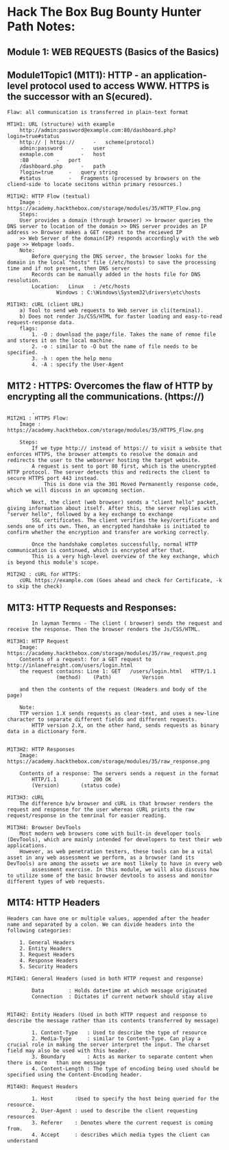 # Hack The Box Bug Bounty Hunter Path Notes:

## Module 1: WEB REQUESTS (Basics of the Basics)

##		Module1Topic1 (M1T1): HTTP - an application-level protocol used to access WWW. HTTPS is the successor with an S(ecured).

   	Flaw: all communication is transferred in plain-text format

	MT1H1: URL (structure) with example
		http://admin:password@example.com:80/dashboard.php?login=true#status
		http:// | https://      -	scheme(protocol)
		admin:password		-	user
		exmaple.com 		-	host
		:80			-	port
		/dashboard.php		-	path
		?login=true		- 	query string
		#status			-	Fragments (processed by browsers on the cliend-side to locate secitons within primary resources.)

	M1T1H2: HTTP Flow (textual)
		Image : https://academy.hackthebox.com/storage/modules/35/HTTP_Flow.png
		Steps: 
		User provides a domain (through browser) >> browser queries the DNS server to location of the domain >> DNS server provides an IP address >> Browser makes a GET request to the recieved IP 
  		>> Web Server of the domain(IP) responds accordingly with the web page >> Webpage loads.
		Note:
			Before querying the DNS server, the browser looks for the domain in the local "hosts" file (/etc/hosts) to save the processing time and if not present, then DNS server
			Records can be manually added in the hosts file for DNS resolution.
			Location: 	Linux   : /etc/hosts
					Windows : C:\Windows\System32\drivers\etc\hosts

	M1T1H3: cURL (client URL)
		a) Tool to send web requests to Web server in cli(terminal). 
		b) Does not render Js/CSS/HTML for faster loading and easy-to-read request-response data.
		flags: 
			1. -O : download the page/file. Takes the name of remoe file and stores it on the local machine.
			2. -o : similar to -O but the name of file needs to be specified.
			3. -h : open the help menu
			4. -A : specify the User-Agent
		
## M1T2 : HTTPS: Overcomes the flaw of HTTP by encrypting all the communications. (https://)
        	.
	M1T2H1 : HTTPS Flow:
		Image : https://academy.hackthebox.com/storage/modules/35/HTTPS_Flow.png

		Steps: 
			If we type http:// instead of https:// to visit a website that enforces HTTPS, the browser attempts to resolve the domain and redirects the user to the webserver hosting the target website. 
   			A request is sent to port 80 first, which is the unencrypted HTTP protocol. The server detects this and redirects the client to secure HTTPS port 443 instead.
      			This is done via the 301 Moved Permanently response code, which we will discuss in an upcoming section.

			Next, the client (web browser) sends a "client hello" packet, giving information about itself. After this, the server replies with "server hello", followed by a key exchange to exchange 
   			SSL certificates. The client verifies the key/certificate and sends one of its own. Then, an encrypted handshake is initiated to confirm whether the encryption and transfer are working correctly.

			Once the handshake completes successfully, normal HTTP communication is continued, which is encrypted after that.
   			This is a very high-level overview of the key exchange, which is beyond this module's scope.
		
	M1T2H2 : cURL for HTTPS: 
		cURL https://example.com (Goes ahead and check for Certificate, -k to skip the check)
		
		

## M1T3: HTTP Requests and Responses: 
			In layman Termns - The client ( browser) sends the request and receive the response. Then the browser renders the Js/CSS/HTML.

	M1T3H1: HTTP Request
		Image: https://academy.hackthebox.com/storage/modules/35/raw_request.png
		Contents of a request: for a GET request to 		http://inlanefreight.com/users/login.html
		the request contains: Line 1: GET 	/users/login.html 	HTTP/1.1
					(method) 	(Path)			Version
		
		and then the contents of the request (Headers and body of the page)
		
		Note: 
  		TTP version 1.X sends requests as clear-text, and uses a new-line character to separate different fields and different requests. 
    		HTTP version 2.X, on the other hand, sends requests as binary data in a dictionary form.
		
		
	M1T3H2: HTTP Responses
		Image: https://academy.hackthebox.com/storage/modules/35/raw_response.png

  		Contents of a response: The servers sends a request in the format
			HTTP/1.1	 		200	OK
			(Version)		(status code)			
				
	M1T3H3: cURL
		The difference b/w browser and cURL is that browser renders the request and response for the user whereas cURL prints the raw request/response in the temrinal for easier reading.

	M1T3H4: Browser DevTools
		Most modern web browsers come with built-in developer tools (DevTools), which are mainly intended for developers to test their web applications. 
  		However, as web penetration testers, these tools can be a vital asset in any web assessment we perform, as a browser (and its DevTools) are among the assets we are most likely to have in every web 
    		assessment exercise. In this module, we will also discuss how to utilize some of the basic browser devtools to assess and monitor different types of web requests.
						
## M1T4: HTTP Headers	

	Headers can have one or multiple values, appended after the header name and separated by a colon. We can divide headers into the following categories:

		1. General Headers
		2. Entity Headers
		3. Request Headers
		4. Response Headers
		5. Security Headers
					
	M1T4H1: General Headers (used in both HTTP request and response)
			
			Data	    : Holds date+time at which message originated
			Connection  : Dictates if current network should stay alive
								   
								   
	M1T4H2: Entity Headers (Used in both HTTP request and response to describe the message rather than its contents transferred by message)
					
			1. Content-Type   : Used to describe the type of resource
			2. Media-Type	  : similar to Content-Type. Can play a crucial role in making the server interpret the input. The charset field may also be used with this header.
			3. Boundary	  	  : Acts as marker to separate content when there is more	than one message
			4. Content-Length : The type of encoding being used should be specified using the Content-Encoding header.
						
	M1T4H3: Request Headers
			
			1. Host		  :Used to specify the host being queried for the resource. 
			2. User-Agent : used to describe the client requesting resources
			3. Referer	  : Denotes where the current request is coming from.
			4. Accept	  : describes which media types the client can understand
